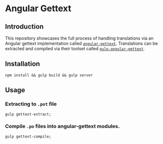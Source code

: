 # Angular Gettext

## Introduction
This repository showcases the full process of handling translations via an Angular gettext implementation called [`angular-gettext`](https://angular-gettext.rocketeer.be/). Translations can be extracted and compiled via their toolset called [`gulp-angular-gettext`](https://github.com/gabegorelick/gulp-angular-gettext).

## Installation
```npm install && gulp build && gulp server```

## Usage

### Extracting to `.pot` file
```
gulp gettext-extract;
```

### Compile `.po` files into angular-gettext modules.
```
gulp gettext-compile;
```